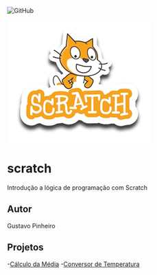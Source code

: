![GitHub](https://img.shields.io/github/license/pinheiro22/scratch?style=flat-query)

![Scratch](https://github.com/pinheiro22/scratch/blob/main/assets/icons/scratch.png)

# scratch
Introdução a lógica de programação com Scratch
## Autor
Gustavo Pinheiro 
## Projetos
-[Cálculo da Média](https://scratch.mit.edu/projects/881964109/)
-[Conversor de Temperatura](https://scratch.mit.edu/projects/882607784/)
